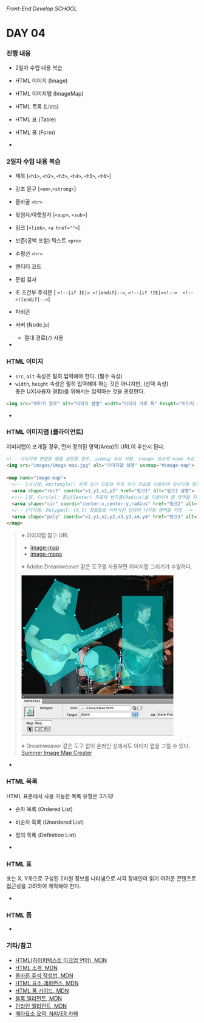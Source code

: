 ###### Front-End Develop SCHOOL

# DAY 04

### 진행 내용

- 2일차 수업 내용 복습
- HTML 이미지 (Image)
- HTML 이미지맵 (ImageMap)
- HTML 목록 (Lists)
- HTML 표 (Table)
- HTML 폼 (Form)

-

### 2일차 수업 내용 복습

- 제목 [`<h1>`, `<h2>`, `<h3>`, `<h4>`, `<h5>`, `<h6>`]
- 강조 문구 [`<em>`,`<strong>`]
- 줄바꿈 `<br>`
- 윗첨자/아랫첨자 [`<sup>`, `<sub>`]
- 링크 [`<link>`, `<a href="">`]
- 보존(공백 포함) 텍스트 `<pre>`
- 수평선 `<hr>`
- 엔티티 코드
- 문법 검사
- IE 조건부 주석문 [ `<!--[if IE]> <![endif]-->`, `<!--[if !IE]><!-->  <!--<![endif]-->`]
- 파비콘
- 서버 (Node.js)
  - 절대 경로(`/`) 사용

-

### HTML 이미지

- `src`, `alt` 속성은 필히 입력해야 한다. (필수 속성)
- `width`, `height` 속성은 필히 입력해야 하는 것은 아니지만, (선택 속성)<br>좋은 UX(사용자 경험)를 위해서는 입력하는 것을 권장한다.

```html
<img src="이미지 경로" alt="이미지 설명" width="이미지 가로 폭" height="이미지 세로 폭">
```

-

### HTML 이미지맵 (클라이언트)

이미지맵이 포개질 경우, 먼저 정의된 영역(Area)의 URL이 우선시 된다.

```html
<!-- 이미지에 연결할 맵을 설정할 경우, usemap 속성 사용. (<map> 요소의 name 속성 이름 앞에 #을 붙임) -->
<img src="images/image-map.jpg" alt="이미지맵 설명" usemap="#image-map">

<map name="image-map">
  <!-- [사각형, Rectangle]: 왼쪽 상단 좌표와 우측 하단 좌표를 이용하여 직사각형 영역을 지정 -->
  <area shape="rect" coords="x1,y1,x2,y2" href="링크1" alt="링크1 설명">
  <!-- [원, Circle]: 중심(Center) 좌표와 반지름(Radius)을 이용하여 원 영역을 지정 -->
  <area shape="cir" coords="center-x,center-y,radius" href="링크2" alt="링크2 설명">
  <!-- [다각형, Polygon]: (X,Y) 좌표들로 이루어진 임의의 다각형 영역을 지정 -->
  <area shape="poly" coords="x1,y1,x2,y2,x3,y3,x4,y4" href="링크3" alt="링크3 설명">
</map>
```

> ※ 이미지맵 참고 URL
> - [image-map](https://blog.goolara.com/tag/image-map/)
> - [image-maps](http://www.jednet.co.uk/edw/image_maps.html)
>
> ※ Adobe Dreamweaver 같은 도구를 사용하면 이미지맵 그리기가 수월하다.
>
> ![DW Imagemap](note/coastimagemap.jpg)
>
> ※ Dreamweaver 같은 도구 없이 온라인 상에서도 이미지 맵을 그릴 수 있다.<br>
> [Summer Image Map Creater](https://github.com/summerstyle/summer)

-

### HTML 목록

HTML 표준에서 사용 가능한 목록 유형은 3가지!

- 순차 목록 (Ordered List)
- 비순차 목록 (Unordered List)
- 정의 목록 (Definition List)

-

### HTML 표

표는 X, Y축으로 구성된 2차원 정보를 나타냄으로 시각 장애인이 읽기 어려운 콘텐츠로 접근성을 고려하여 제작해야 한다.

-

### HTML 폼

-

### 기타/참고

- [HTML(하이퍼텍스트 마크업 언어), MDN](https://developer.mozilla.org/ko/docs/Web/HTML)
- [HTML 소개, MDN](https://developer.mozilla.org/ko/docs/Web/HTML/Introduction)
- [올바른 주석 작성법, MDN](https://developer.mozilla.org/ko/docs/The_Importance_of_Correct_HTML_Commenting)
- [HTML 요소 레퍼런스, MDN](https://developer.mozilla.org/ko/docs/Web/HTML/Element)
- [HTML 폼 가이드, MDN](https://developer.mozilla.org/ko/docs/Web/Guide/HTML/%ED%8F%BC)
- [블록 엘리먼트, MDN](https://developer.mozilla.org/en-US/docs/Web/HTML/Block-level_elements)
- [인라인 엘리먼트, MDN](https://developer.mozilla.org/ko/docs/Web/HTML/Inline_elements)
- [메타요소 요약, NAVER 카페](http://cafe.naver.com/webstandardproject/603)